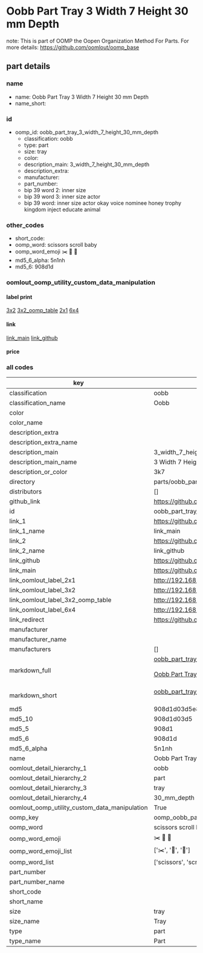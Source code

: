# Oobb Part Tray 3 Width 7 Height 30 mm Depth  

note: This is part of OOMP the Oopen Organization Method For Parts. For more details: https://github.com/oomlout/oomp_base

##  part details
  







### name
* name: Oobb Part Tray 3 Width 7 Height 30 mm Depth
* name_short: 
### id
* oomp_id: oobb_part_tray_3_width_7_height_30_mm_depth
  * classification: oobb
  * type: part
  * size: tray
  * color: 
  * description_main: 3_width_7_height_30_mm_depth
  * description_extra: 
  * manufacturer: 
  * part_number: 
  * bip 39 word 2: inner size
  * bip 39 word 3: inner size actor
  * bip 39 word: inner size actor okay voice nominee honey trophy kingdom inject educate animal

### other_codes
* short_code: 
* oomp_word: scissors scroll baby
* oomp_word_emoji :scissors: :scroll: :baby:
* md5_6_alpha: 5n1nh
* md5_6: 908d1d






### oomlout_oomp_utility_custom_data_manipulation
#### label print
[3x2](http://192.168.1.245:1112/?label=oomp%205n1nh)
[3x2_oomp_table](http://192.168.1.108:1112/?label=oomp%205n1nh)
[2x1](http://192.168.1.242:1112/?label=oomp%205n1nh)
[6x4](http://192.168.1.55:1112/?label=oomp%205n1nh)    

#### link

[link_main](https://github.com/oomlout/oomlout_oomp_version_1_messy/tree/main/parts/oobb_part_tray_3_width_7_height_30_mm_depth) [link_github](https://github.com/oomlout/oomlout_oomp_version_1_messy/tree/main/parts/oobb_part_tray_3_width_7_height_30_mm_depth)                             

#### price







### all codes 
| key | value |  
| --- | --- |  
| classification | oobb |  
| classification_name | Oobb |  
| color |  |  
| color_name |  |  
| description_extra |  |  
| description_extra_name |  |  
| description_main | 3_width_7_height_30_mm_depth |  
| description_main_name | 3 Width 7 Height 30 mm Depth |  
| description_or_color | 3k7 |  
| directory | parts/oobb_part_tray_3_width_7_height_30_mm_depth |  
| distributors | [] |  
| github_link | https://github.com/oomlout/oomlout_oomp_part_src/tree/main/parts/oobb_part_tray_3_width_7_height_30_mm_depth |  
| id | oobb_part_tray_3_width_7_height_30_mm_depth |  
| link_1 | https://github.com/oomlout/oomlout_oomp_version_1_messy/tree/main/parts/oobb_part_tray_3_width_7_height_30_mm_depth |  
| link_1_name | link_main |  
| link_2 | https://github.com/oomlout/oomlout_oomp_version_1_messy/tree/main/parts/oobb_part_tray_3_width_7_height_30_mm_depth |  
| link_2_name | link_github |  
| link_github | https://github.com/oomlout/oomlout_oomp_version_1_messy/tree/main/parts/oobb_part_tray_3_width_7_height_30_mm_depth |  
| link_main | https://github.com/oomlout/oomlout_oomp_version_1_messy/tree/main/parts/oobb_part_tray_3_width_7_height_30_mm_depth |  
| link_oomlout_label_2x1 | http://192.168.1.242:1112/?label=oomp%205n1nh |  
| link_oomlout_label_3x2 | http://192.168.1.245:1112/?label=oomp%205n1nh |  
| link_oomlout_label_3x2_oomp_table | http://192.168.1.108:1112/?label=oomp%205n1nh |  
| link_oomlout_label_6x4 | http://192.168.1.55:1112/?label=oomp%205n1nh |  
| link_redirect | https://github.com/oomlout/oomlout_oomp_version_1_messy/tree/main/parts/oobb_part_tray_3_width_7_height_30_mm_depth |  
| manufacturer |  |  
| manufacturer_name |  |  
| manufacturers | [] |  
| markdown_full | [oobb_part_tray_3_width_7_height_30_mm_depth](none)<br>[](none)<br>[Oobb Part Tray 3 Width 7 Height 30 Mm Depth](none)<br><br> |  
| markdown_short | [oobb_part_tray_3_width_7_height_30_mm_depth](none)<br><br> |  
| md5 | 908d1d03d5e8eda657fab99e05727ba3 |  
| md5_10 | 908d1d03d5 |  
| md5_5 | 908d1 |  
| md5_6 | 908d1d |  
| md5_6_alpha | 5n1nh |  
| name | Oobb Part Tray 3 Width 7 Height 30 mm Depth |  
| oomlout_detail_hierarchy_1 | oobb |  
| oomlout_detail_hierarchy_2 | part |  
| oomlout_detail_hierarchy_3 | tray |  
| oomlout_detail_hierarchy_4 | 30_mm_depth |  
| oomlout_oomp_utility_custom_data_manipulation | True |  
| oomp_key | oomp_oobb_part_tray_3_width_7_height_30_mm_depth |  
| oomp_word | scissors scroll baby |  
| oomp_word_emoji | :scissors: :scroll: :baby: |  
| oomp_word_emoji_list | [':scissors:', ':scroll:', ':baby:'] |  
| oomp_word_list | ['scissors', 'scroll', 'baby'] |  
| part_number |  |  
| part_number_name |  |  
| short_code |  |  
| short_name |  |  
| size | tray |  
| size_name | Tray |  
| type | part |  
| type_name | Part |  
